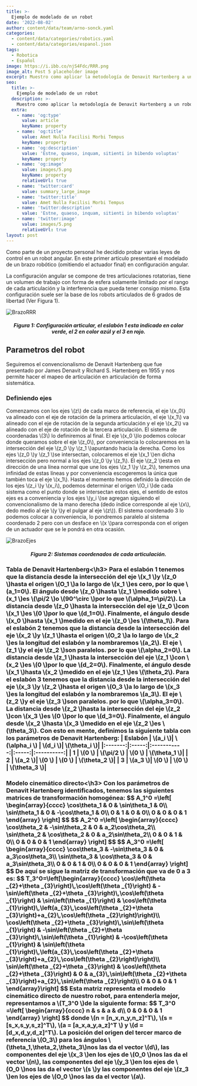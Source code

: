 ```yaml
---
title: >-
  Ejemplo de modelado de un robot
date: '2022-08-02'
author: content/data/team/arno-sonck.yaml
categories:
  - content/data/categories/robotics.yaml
  - content/data/categories/espanol.json
tags:
  - Robotica
  - Español
image: https://i.ibb.co/njS4Fdc/RRR.png
image_alt: Post 5 placeholder image
excerpt: Muestro como aplicar la metodología de Denavit Hartenberg a un robot angular.
seo:
  title: >-
    Ejemplo de modelado de un robot
  description: >-
    Muestro como aplicar la metodología de Denavit Hartenberg a un robot angular.
  extra:
    - name: 'og:type'
      value: article
      keyName: property
    - name: 'og:title'
      value: Amet Nulla Facilisi Morbi Tempus
      keyName: property
    - name: 'og:description'
      value: 'Estne, quaeso, inquam, sitienti in bibendo voluptas'
      keyName: property
    - name: 'og:image'
      value: images/5.png
      keyName: property
      relativeUrl: true
    - name: 'twitter:card'
      value: summary_large_image
    - name: 'twitter:title'
      value: Amet Nulla Facilisi Morbi Tempus
    - name: 'twitter:description'
      value: 'Estne, quaeso, inquam, sitienti in bibendo voluptas'
    - name: 'twitter:image'
      value: images/5.png
      relativeUrl: true
layout: post
---
```


<head>
<title>MathJax TeX Test Page</title>
<script src="https://polyfill.io/v3/polyfill.min.js?features=es6"></script>
<script type="text/javascript" id="MathJax-script" async
  src="https://cdn.jsdelivr.net/npm/mathjax@3/es5/tex-chtml.js">
</script>
</head>
<body>
Como parte de un proyecto personal he decidido probar varias leyes de control en un robot angular. En este primer artículo presentaré el modelado de un brazo robótico (omitiendo el actuador final) en configuración angular.

La configuración angular se compone de tres articulaciones rotatorias, tiene un volumen de trabajo con forma de esfera solamente limitado por el rango de cada articulación y la interferencia que pueda tener consigo mismo. Esta configuración suele ser la base de los robots articulados de 6 grados de libertad (Ver Figura 1).

![BrazoRRR](https://i.ibb.co/njS4Fdc/RRR.png)
<h5><center> Figura 1: Configuración articular, el eslabón 1 esta indicado en color verde, el 2 en color azúl y el 3 en rojo. </center></h5>

<h2> Parametros del robot </h2>
Seguiremos el convencionalismo  de Denavit Hartenberg que fue presentado por James Denavit y Richard S. Hartenberg en 1955 y nos permite hacer el mapeo de articulación en articulación de forma sistemática.

<h3> Definiendo ejes </h3>
Comenzamos con los ejes \(z\) de cada marco de referencia, el eje \(x_0\) va alineado con el eje de rotación de la primera articulación, el eje \(x_1\) va alineado con el eje de rotación de la segunda articulación y el eje \(x_2\) va alineado con el eje de rotación de la tercera articulación. El sistema de coordenadas \(3\) lo definiremos al final.
El eje \(x_0 \)lo podemos colocar donde queramos sobre el eje \(z_0\), por conveniencia lo colocaremos en la intersección del eje \(z_0 \)y \(z_1 \)apuntando hacia la derecha. Como los ejes \(z_0 \)y \(z_1 \)se intersectan, colocaremos el eje \(x_1 \)en dicha intersección pero normal a los ejes \(z_0 \)y \(z_1\). El eje \(z_2 \)esta en dirección de una línea normal que une los ejes \(z_1 \)y \(z_2\), tenemos una infinidad de estas líneas y por conveniencia escogeremos la única que también toca el eje \(x_1\).
Hasta el momento hemos definido la dirección de los ejes \(z_i \)y \(x_i\), podemos determinar el origen \(O_i \)de cada sistema como el punto donde se intersectan estos ejes, el sentido de estos ejes es a conveniencia y los ejes \(y_i \)se agregan siguiendo el convencionalismo de la mano derecha (dedo índice corresponde al eje \(x\), dedo medio al eje \(y \)y el pulgar al eje \(z\)).
El sistema coordenado 3 lo podemos colocar a conveniencia, lo pondremos paralelo al sistema coordenado 2 pero con un desface en \(x \)para corresponda con el origen de un actuador que se le pondrá en otra ocasión.

![BrazoEjes](https://i.ibb.co/BgVYm2d/Esquema-RRR.png)
<h5><center> Figura 2: Sistemas coordenados de cada articulación. </center></h5>
<h3>Tabla de Denavit Hartenberg<\h3>
Para el eslabón 1 tenemos que la distancia desde la intersección del eje \(x_1 \)y \(z_0 \)hasta el origen \(O_1 \)a lo largo de \(x_1 \)es cero, por lo que \(a_1=0\). El ángulo desde \(z_0 \)hasta \(z_1 \)medido sobre \(x_1 \)es \(\pi/2 \)o \(90^\circ \)por lo que \(\alpha_1=\pi/2\). La distancia desde \(z_0 \)hasta la intersección del eje \(z_0 \)con \(x_1 \)es \(0 \)por lo que \(d_1=0\). Finalmente, el ángulo desde \(x_0 \)hasta \(x_1 \)medido en el eje \(z_0 \)es \(\theta_1\).
Para el eslabón 2 tenemos que la distancia desde la intersección del eje \(x_2 \)y \(z_1 \)hasta el origen \(O_2 \)a lo largo de \(x_2 \)es la longitud del eslabón y la nombraremos \(a_2\). El eje \(z_1 \)y el eje \(z_2 \)son paralelos. por lo que \(\alpha_2=0\). La distancia desde \(z_1 \)hasta la intersección del eje \(z_1 \)con \(x_2 \)es \(0 \)por lo que \(d_2=0\). Finalmente, el ángulo desde \(x_1 \)hasta \(x_2 \)medido en el eje \(z_1 \)es \(\theta_2\).
Para el eslabón 3 tenemos que la distancia desde la intersección del eje \(x_3 \)y \(z_2 \)hasta el origen \(O_3 \)a lo largo de \(x_3 \)es la longitud del eslabón y la nombraremos \(a_3\). El eje \(z_2 \)y el eje \(z_3 \)son paralelos. por lo que \(\alpha_3=0\). La distancia desde \(z_2 \)hasta la intersección del eje \(z_2 \)con \(x_3 \)es \(0 \)por lo que \(d_3=0\). Finalmente, el ángulo desde \(x_2 \)hasta \(x_3 \)medido en el eje \(z_2 \)es \(\theta_3\).
Con esto en mente, definimos la siguiente tabla con los parámetros de Denavit Hartenberg:
| Eslabón | \(a_i \)| \(\alpha_i \) | \(d_i \)| \(\theta_i \)|
|:-------:|:-----:|:-----------:|:-----:|:----------:|
|    1    |  \(0 \) |  \(\pi/2 \)   |  \(0 \) | \(\theta_1 \)|
|    2    | \(a_2 \)|     \(0 \)    |  \(0 \) | \(\theta_2 \)|
|    3    | \(a_3 \)|     \(0 \)    |  \(0 \) | \(\theta_3 \)|
<h3>Modelo cinemático directo<\h3>
Con los parámetros de Denavit Hartenberg identificados, tenemos las siguientes matrices de transformación homogénea:
$$
A_1^0 =\left[ \begin{array}{cccc}
\cos\theta_1 & 0 &  \sin\theta_1 & 0\\
\sin\theta_1 & 0 & -\cos\theta_1 & 0\\
     0      & 1 &       0      & 0\\
     0      & 0 &       0      & 1
\end{array} \right]
$$
$$
A_2^0 =\left[ \begin{array}{cccc}
\cos\theta_2 & -\sin\theta_2 &  0 & a_2\cos\theta_2\\
\sin\theta_2 &  \cos\theta_2 &  0 & a_2\sin\theta_2\\
      0      &        0      &  1 &       0\\
      0      &        0      &  0 & 1
\end{array} \right]
$$
$$
A_3^0 =\left[ \begin{array}{cccc}
\cos\theta_3 & -\sin\theta_3 &  0 & a_3\cos\theta_3\\
\sin\theta_3 &  \cos\theta_3 &  0 & a_3\sin\theta_3\\
      0      &       0       &  1 &       0\\
      0      &       0       &  0 &       1
\end{array} \right]
$$
De aquí se sigue la matriz de transformación que va de 0 a 3 es:
$$
T_3^0=\left[\begin{array}{cccc} \cos\left(\theta _{2}+\theta _{3}\right)\,\cos\left(\theta _{1}\right) & -\sin\left(\theta _{2}+\theta _{3}\right)\,\cos\left(\theta _{1}\right) & \sin\left(\theta _{1}\right) & \cos\left(\theta _{1}\right)\,\left(a_{3}\,\cos\left(\theta _{2}+\theta _{3}\right)+a_{2}\,\cos\left(\theta _{2}\right)\right)\\ \cos\left(\theta _{2}+\theta _{3}\right)\,\sin\left(\theta _{1}\right) & -\sin\left(\theta _{2}+\theta _{3}\right)\,\sin\left(\theta _{1}\right) & -\cos\left(\theta _{1}\right) & \sin\left(\theta _{1}\right)\,\left(a_{3}\,\cos\left(\theta _{2}+\theta _{3}\right)+a_{2}\,\cos\left(\theta _{2}\right)\right)\\ \sin\left(\theta _{2}+\theta _{3}\right) & \cos\left(\theta _{2}+\theta _{3}\right) & 0 & a_{3}\,\sin\left(\theta _{2}+\theta _{3}\right)+a_{2}\,\sin\left(\theta _{2}\right)\\ 0 & 0 & 0 & 1 \end{array}\right]
$$
Esta matriz representa el modelo cinemático directo de nuestro robot, para entenderla mejor, representamos a \(T_3^0 \)de la siguiente forma:
$$
T_3^0 =\left[ \begin{array}{cccc}
      n      &       s       &  a &       d\\
      0      &       0       &  0 &       1
\end{array} \right]
$$
donde \(n = [n_x,n_y,n_z]^T\), \(s = [s_x,s_y,s_z]^T\), \(a = [a_x,a_y,a_z]^T \) y \(d = [d_x,d_y,d_z]^T\).
La posición del origen del tercer marco de referencia \(O_3\) para los ángulos \(\theta_1,\theta_2,\theta_3\)nos las da el vector \(d\), las componentes del eje \(x_3 \)en los ejes de \(O_0 \)nos las da el vector \(n\), las componentes del eje \(y_3 \)en los ejes de \(O_0 \)nos las da el vector \(s \)y las componentes del eje \(z_3 \)en los ejes de \(O_0 \)nos las da el vector \(a\).

</body>